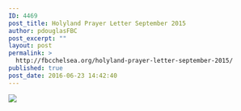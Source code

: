 ```yaml
---
ID: 4469
post_title: Holyland Prayer Letter September 2015
author: pdouglasFBC
post_excerpt: ""
layout: post
permalink: >
  http://fbcchelsea.org/holyland-prayer-letter-september-2015/
published: true
post_date: 2016-06-23 14:42:40
---
```

<img src="http://fbcchelsea.org/wp-content/uploads/2015/10/HLBM-Newsletter-9_2015.jpeg">